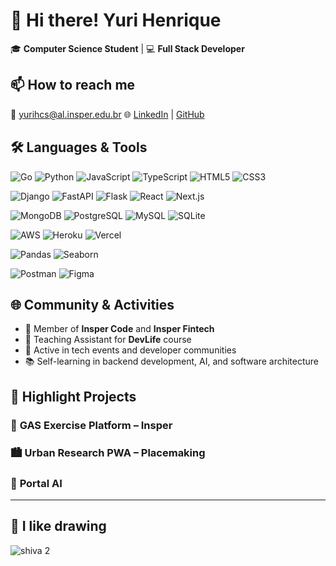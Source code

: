 # 👋 Hi there! Yuri Henrique

🎓 **Computer Science Student** | 💻 **Full Stack Developer**  

## 📫 How to reach me

📧 yurihcs@al.insper.edu.br 
🌐 <a href="https://www.linkedin.com/in/yuri-henrique-33ba1a340/" target="_blank" rel="noopener noreferrer">LinkedIn</a> | <a href="https://github.com/Uyris" target="_blank" rel="noopener noreferrer">GitHub</a>

## 🛠️ Languages & Tools

![Go](https://img.shields.io/badge/Go-00ADD8?style=plastic&logo=go&logoColor=white)
![Python](https://img.shields.io/badge/Python-3776AB?style=plastic&logo=python&logoColor=white)
![JavaScript](https://img.shields.io/badge/JavaScript-F7DF1E?style=plastic&logo=javascript&logoColor=black)
![TypeScript](https://img.shields.io/badge/TypeScript-3178C6?style=plastic&logo=typescript&logoColor=white)
![HTML5](https://img.shields.io/badge/HTML5-E34F26?style=plastic&logo=html5&logoColor=white)
![CSS3](https://img.shields.io/badge/CSS3-1572B6?style=plastic&logo=css3&logoColor=white)

![Django](https://img.shields.io/badge/Django-092E20?style=plastic&logo=django&logoColor=white)
![FastAPI](https://img.shields.io/badge/FastAPI-009688?style=plastic&logo=fastapi&logoColor=white)
![Flask](https://img.shields.io/badge/Flask-000000?style=plastic&logo=flask&logoColor=white)
![React](https://img.shields.io/badge/React-20232A?style=plastic&logo=react&logoColor=61DAFB)
![Next.js](https://img.shields.io/badge/Next.js-000000?style=plastic&logo=nextdotjs&logoColor=white)

![MongoDB](https://img.shields.io/badge/MongoDB-47A248?style=plastic&logo=mongodb&logoColor=white)
![PostgreSQL](https://img.shields.io/badge/PostgreSQL-4169E1?style=plastic&logo=postgresql&logoColor=white)
![MySQL](https://img.shields.io/badge/MySQL-4479A1?style=plastic&logo=mysql&logoColor=white)
![SQLite](https://img.shields.io/badge/SQLite-003B57?style=plastic&logo=sqlite&logoColor=white)

![AWS](https://img.shields.io/badge/AWS-232F3E?style=plastic&logo=amazon-aws&logoColor=white)
![Heroku](https://img.shields.io/badge/Heroku-430098?style=plastic&logo=heroku&logoColor=white)
![Vercel](https://img.shields.io/badge/Vercel-000000?style=plastic&logo=vercel&logoColor=white)

![Pandas](https://img.shields.io/badge/Pandas-150458?style=plastic&logo=pandas&logoColor=white)
![Seaborn](https://img.shields.io/badge/Seaborn-4B8BBE?style=plastic)

![Postman](https://img.shields.io/badge/Postman-FF6C37?style=plastic&logo=postman&logoColor=white)
![Figma](https://img.shields.io/badge/Figma-F24E1E?style=plastic&logo=figma&logoColor=white)

## 🌐 Community & Activities

- 🎯 Member of **Insper Code** and **Insper Fintech**
- 🧠 Teaching Assistant for **DevLife** course
- 🤝 Active in tech events and developer communities
- 📚 Self-learning in backend development, AI, and software architecture

## 🚀 Highlight Projects

### 🧠 **GAS Exercise Platform – Insper**

### 🏙️ **Urban Research PWA – Placemaking**

### 🧩 **Portal AI**

---
## 🎨 I like drawing

![shiva 2](https://github.com/user-attachments/assets/40196651-2eea-4fc8-a025-3c3b989f8f09)
